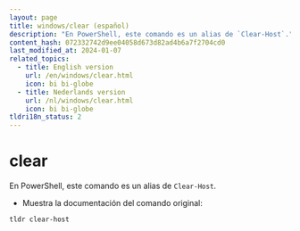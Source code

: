 ```yaml
---
layout: page
title: windows/clear (español)
description: "En PowerShell, este comando es un alias de `Clear-Host`."
content_hash: 072332742d9ee04058d673d82ad4b6a7f2704cd0
last_modified_at: 2024-01-07
related_topics:
  - title: English version
    url: /en/windows/clear.html
    icon: bi bi-globe
  - title: Nederlands version
    url: /nl/windows/clear.html
    icon: bi bi-globe
tldri18n_status: 2
---
```

# clear

En PowerShell, este comando es un alias de `Clear-Host`.

- Muestra la documentación del comando original:

`tldr clear-host`
